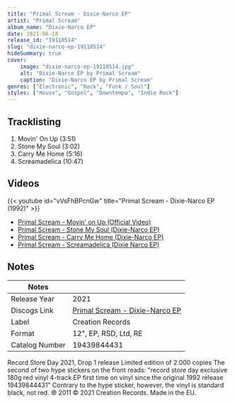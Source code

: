 ```yaml
---
title: "Primal Scream - Dixie-Narco EP"
artist: "Primal Scream"
album_name: "Dixie-Narco EP"
date: 2021-06-18
release_id: "19110514"
slug: "dixie-narco-ep-19110514"
hideSummary: true
cover:
    image: "dixie-narco-ep-19110514.jpg"
    alt: "Dixie-Narco EP by Primal Scream"
    caption: "Dixie-Narco EP by Primal Scream"
genres: ["Electronic", "Rock", "Funk / Soul"]
styles: ["House", "Gospel", "Downtempo", "Indie Rock"]
---
```


## Tracklisting
1. Movin' On Up (3:51)
2. Stone My Soul (3:02)
3. Carry Me Home (5:16)
4. Screamadelica (10:47)

## Videos
{{< youtube id="vVsFhBPcnGw" title="Primal Scream - Dixie-Narco EP (1992)" >}}
- [Primal Scream - Movin' on Up (Official Video)](https://www.youtube.com/watch?v=SnkjvECEQr4)
- [Primal Scream - Stone My Soul (Dixie-Narco EP)](https://www.youtube.com/watch?v=wxYFV4ywkw8)
- [Primal Scream - Carry Me Home (Dixie-Narco EP)](https://www.youtube.com/watch?v=pQ4x1YB88_s)
- [Primal Scream - Screamadelica (Dixie Narco EP)](https://www.youtube.com/watch?v=T-ZC_EeqtWE)


## Notes

| Notes          |             |
| ---------------| ----------- |
| Release Year   | 2021 |
| Discogs Link   | [Primal Scream - Dixie-Narco EP](https://www.discogs.com/release/19110514-Primal-Scream-Dixie-Narco-EP) |
| Label          | Creation Records |
| Format         | 12\", EP, RSD, Ltd, RE |
| Catalog Number | 19439844431 |

Record Store Day 2021, Drop 1 release Limited edition of 2.000 copies  The second of two hype stickers on the front reads: "record store day exclusive 180g red vinyl 4-track EP first time on vinyl since the original 1992 release  19439844431"  Contrary to the hype sticker, however, the vinyl is standard black, not red.  ℗ 2011 © 2021 Creation Records.  Made in the EU.

